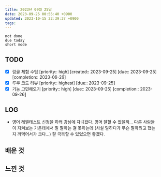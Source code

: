 ```yaml
---
title: 2023년 09월 25일
date: 2023-09-25 00:55:40 +0900
updated: 2023-10-15 22:39:37 +0900
tags: 
---
```


```tasks
not done 
due today
short mode
```

## TODO

- [x] 링글 체험 수업  [priority:: high]  [created:: 2023-09-25]  [due:: 2023-09-25]  [completion:: 2023-09-26]
- [x] 루쿠 코드 리뷰  [priority:: highest]  [due:: 2023-09-25]
- [x] 기능 고민해오기  [priority:: high]  [due:: 2023-09-25]  [completion:: 2023-09-26]

## LOG

- 영어 레벨테스트 신청을 하러 강남에 다녀왔다. 영어 잘할 수 있을까... 다른 사람들이 지켜보는 가운데에서 잘 말하는 걸 못하는데 (사실 말하다가 무슨 말하려고 했는지 까먹어서가 크다...) 잘 극복할 수 있었으면 좋겠다.

## 배운 것

## 느낀 것